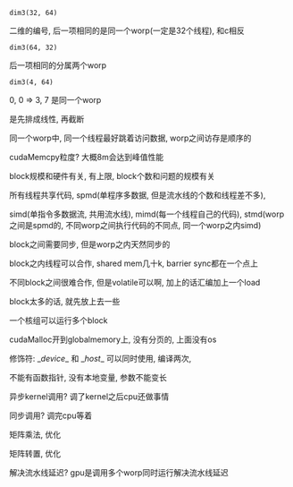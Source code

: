 ```cuda
dim3(32, 64)
```

二维的编号, 后一项相同的是同一个worp(一定是32个线程), 和c相反

```cuda
dim3(64, 32)
```

后一项相同的分属两个worp

```cuda
dim3(4, 64)
```

0, 0 => 3, 7 是同一个worp

是先排成线性, 再截断

同一个worp中, 同一个线程最好跳着访问数据, worp之间访存是顺序的

cudaMemcpy粒度? 大概8m会达到峰值性能

block规模和硬件有关, 有上限, block个数和问题的规模有关

所有线程共享代码, spmd(单程序多数据, 但是流水线的个数和线程差不多),

simd(单指令多数据流, 共用流水线), mimd(每一个线程自己的代码), stmd(worp之间是spmd的, 不同worp之间执行代码的不同点, 同一个worp之内simd)

block之间需要同步, 但是worp之内天然同步的

block之内线程可以合作, shared mem几十k, barrier sync都在一个点上

不同block之间很难合作, 但是volatile可以啊, 加上的话汇编加上一个load

block太多的话, 就先放上去一些

一个核组可以运行多个block

cudaMalloc开到globalmemory上, 没有分页的, 上面没有os

修饰符: \__device__ 和 \__host__ 可以同时使用, 编译两次,

不能有函数指针, 没有本地变量, 参数不能变长

异步kernel调用? 调了kernel之后cpu还做事情

同步调用? 调完cpu等着

矩阵乘法, 优化

矩阵转置, 优化

解决流水线延迟? gpu是调用多个worp同时运行解决流水线延迟
